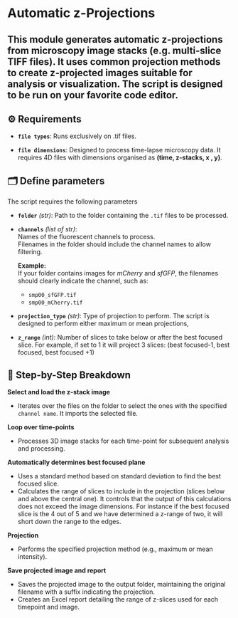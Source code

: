 # Automatic z-Projections

This module generates automatic z-projections from microscopy image stacks (e.g. multi-slice TIFF files). It uses common projection methods to create z-projected images suitable for analysis or visualization.
The script is designed to be run on your favorite code editor.
---


## ⚙️ Requirements

- **`file types`**: 
Runs exclusively on .tif files.

- **`file dimensions`**: 
Designed to process time-lapse microscopy data.
It requires 4D files with dimensions organised as **(time, z-stacks, x , y)**.


## 🗂️ Define parameters 

The script requires the following parameters

- **`folder`** *(str)*:
Path to the folder containing the `.tif` files to be processed.

- **`channels`** *(list of str)*:  
  Names of the fluorescent channels to process.  
  Filenames in the folder should include the channel names to allow filtering.  

  **Example:**  
  If your folder contains images for *mCherry* and *sfGFP*, the filenames should clearly indicate the channel, such as:  
  - `smp00_sfGFP.tif`  
  - `smp00_mCherry.tif`

- **`projection_type`** *(str)*:
Type of projection to perform. The script is designed to perform either maximum or mean projections,

- **`z_range`** *(int)*:
Number of slices to take below or after the best focused slice. 
For example, if set to 1 it will project 3 slices: (best focused-1, best focused, best focused +1)



## 🔎 Step-by-Step Breakdown

**Select and load the z-stack image**
- Iterates over the files on the folder to select the ones with the specified `channel name`. It imports the selected file.

**Loop over time-points**
- Processes 3D image stacks for each time-point for subsequent analysis and processing.

**Automatically determines best focused plane**
- Uses a standard method based on standard deviation to find the best focused slice.
- Calculates the range of slices to include in the projection (slices below and above the central one). It controls that the output of this calculations does not exceed the image dimensions. For instance if the best focused slice is the 4 out of 5 and we have determined a z-range of two, it will short down the range to the edges. 

**Projection**
- Performs the specified projection method (e.g., maximum or mean intensity).

**Save projected image and report**
- Saves the projected image to the output folder, maintaining the original filename with a suffix indicating the projection.  
- Creates an Excel report detailing the range of z-slices used for each timepoint and image.

